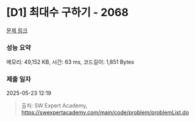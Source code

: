 # [D1] 최대수 구하기 - 2068 

[문제 링크](https://swexpertacademy.com/main/code/problem/problemDetail.do?contestProbId=AV5QQhbqA4QDFAUq) 

### 성능 요약

메모리: 49,152 KB, 시간: 63 ms, 코드길이: 1,851 Bytes

### 제출 일자

2025-05-23 12:19



> 출처: SW Expert Academy, https://swexpertacademy.com/main/code/problem/problemList.do